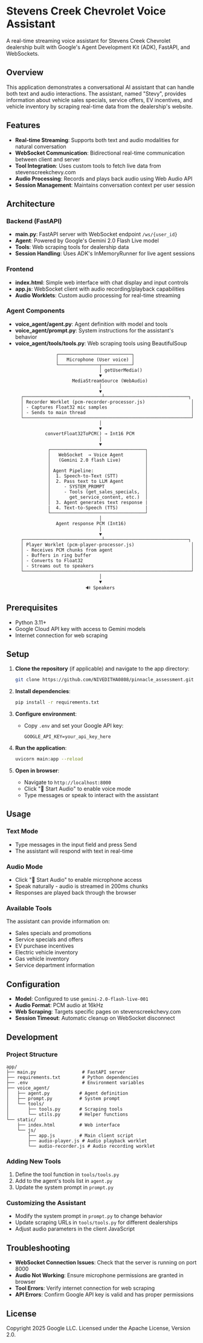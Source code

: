 # Stevens Creek Chevrolet Voice Assistant

A real-time streaming voice assistant for Stevens Creek Chevrolet dealership built with Google's Agent Development Kit (ADK), FastAPI, and WebSockets.

## Overview

This application demonstrates a conversational AI assistant that can handle both text and audio interactions. The assistant, named "Stevy", provides information about vehicle sales specials, service offers, EV incentives, and vehicle inventory by scraping real-time data from the dealership's website.

## Features

- **Real-time Streaming**: Supports both text and audio modalities for natural conversation
- **WebSocket Communication**: Bidirectional real-time communication between client and server
- **Tool Integration**: Uses custom tools to fetch live data from stevenscreekchevy.com
- **Audio Processing**: Records and plays back audio using Web Audio API
- **Session Management**: Maintains conversation context per user session

## Architecture

### Backend (FastAPI)
- **main.py**: FastAPI server with WebSocket endpoint `/ws/{user_id}`
- **Agent**: Powered by Google's Gemini 2.0 Flash Live model
- **Tools**: Web scraping tools for dealership data
- **Session Handling**: Uses ADK's InMemoryRunner for live agent sessions

### Frontend
- **index.html**: Simple web interface with chat display and input controls
- **app.js**: WebSocket client with audio recording/playback capabilities
- **Audio Worklets**: Custom audio processing for real-time streaming

### Agent Components
- **voice_agent/agent.py**: Agent definition with model and tools
- **voice_agent/prompt.py**: System instructions for the assistant's behavior
- **voice_agent/tools/tools.py**: Web scraping tools using BeautifulSoup
  ```
                 ┌───────────────────────────┐
                 │   Microphone (User voice) │
                 └───────────────┬───────────┘
                                 │ getUserMedia()
                                 ▼
                       MediaStreamSource (WebAudio)
                                 │
                                 ▼
    ┌─────────────────────────────┴───────────────────────────────┐
    │ Recorder Worklet (pcm-recorder-processor.js)                 │
    │ - Captures Float32 mic samples                               │
    │ - Sends to main thread                                       │
    └──────────────────────────────────────────────────────────────┘
                                 │
                                 ▼
             convertFloat32ToPCM() → Int16 PCM
                                 │
                                 ▼
              ┌───────────────────────────────────┐
              │   WebSocket  → Voice Agent        │
              │   (Gemini 2.0 flash Live)         │
              │                                   │
              │ Agent Pipeline:                   │
              │  1. Speech-to-Text (STT)          │
              │  2. Pass text to LLM Agent        │
              │     - SYSTEM_PROMPT               │
              │     - Tools (get_sales_specials,  │
              │       get_service_content, etc.)  │
              │  3. Agent generates text response |
              |  4. Text-to-Speech (TTS)          |
              └───────────────────────────────────┘
                                 │
                 Agent response PCM (Int16)
                                 │
                                 ▼
    ┌─────────────────────────────┴───────────────────────────────┐
    │ Player Worklet (pcm-player-processor.js)                     │
    │ - Receives PCM chunks from agent                             │
    │ - Buffers in ring buffer                                     │
    │ - Converts to Float32                                        │
    │ - Streams out to speakers                                    │
    └──────────────────────────────────────────────────────────────┘
                                 │
                                 ▼
                            🔊 Speakers
  ```
## Prerequisites

- Python 3.11+
- Google Cloud API key with access to Gemini models
- Internet connection for web scraping

## Setup

1. **Clone the repository** (if applicable) and navigate to the app directory:
   ```bash
   git clone https://github.com/NIVEDITHA0808/pinnacle_assessment.git
   ```

2. **Install dependencies**:
   ```bash
   pip install -r requirements.txt
   ```

3. **Configure environment**:
   - Copy `.env` and set your Google API key:
     ```
     GOOGLE_API_KEY=your_api_key_here
     ```

4. **Run the application**:
   ```bash
   uvicorn main:app --reload
   ```

5. **Open in browser**:
   - Navigate to `http://localhost:8000`
   - Click "🎤 Start Audio" to enable voice mode
   - Type messages or speak to interact with the assistant

## Usage

### Text Mode
- Type messages in the input field and press Send
- The assistant will respond with text in real-time

### Audio Mode
- Click "🎤 Start Audio" to enable microphone access
- Speak naturally - audio is streamed in 200ms chunks
- Responses are played back through the browser

### Available Tools
The assistant can provide information on:
- Sales specials and promotions
- Service specials and offers
- EV purchase incentives
- Electric vehicle inventory
- Gas vehicle inventory
- Service department information

## Configuration

- **Model**: Configured to use `gemini-2.0-flash-live-001`
- **Audio Format**: PCM audio at 16kHz
- **Web Scraping**: Targets specific pages on stevenscreekchevy.com
- **Session Timeout**: Automatic cleanup on WebSocket disconnect

## Development

### Project Structure
```
app/
├── main.py                 # FastAPI server
├── requirements.txt        # Python dependencies
├── .env                    # Environment variables
├── voice_agent/
│   ├── agent.py           # Agent definition
│   ├── prompt.py          # System prompt
│   └── tools/
│       ├── tools.py       # Scraping tools
│       └── utils.py       # Helper functions
└── static/
    ├── index.html         # Web interface
    └── js/
        ├── app.js         # Main client script
        ├── audio-player.js # Audio playback worklet
        └── audio-recorder.js # Audio recording worklet
```

### Adding New Tools
1. Define the tool function in `tools/tools.py`
2. Add to the agent's tools list in `agent.py`
3. Update the system prompt in `prompt.py`

### Customizing the Assistant
- Modify the system prompt in `prompt.py` to change behavior
- Update scraping URLs in `tools/tools.py` for different dealerships
- Adjust audio parameters in the client JavaScript

## Troubleshooting

- **WebSocket Connection Issues**: Check that the server is running on port 8000
- **Audio Not Working**: Ensure microphone permissions are granted in browser
- **Tool Errors**: Verify internet connection for web scraping
- **API Errors**: Confirm Google API key is valid and has proper permissions

## License

Copyright 2025 Google LLC. Licensed under the Apache License, Version 2.0.









